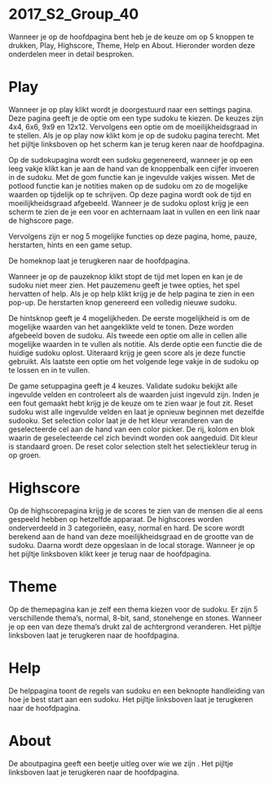 # 2017_S2_Group_40

Wanneer je op de hoofdpagina bent heb je de keuze om op 5 knoppen te drukken, Play, Highscore, Theme, Help en About. 
Hieronder worden deze onderdelen meer in detail besproken.

# Play #
Wanneer je op play klikt wordt je doorgestuurd naar een settings pagina. Deze pagina geeft je de optie om een type sudoku te kiezen.
De keuzes zijn 4x4, 6x6, 9x9 en 12x12. Vervolgens een optie om de moeilijkheidsgraad in te stellen. 
Als je op play now klikt kom je op de sudoku pagina terecht. 
Met het pijltje linksboven op het scherm kan je terug keren naar de hoofdpagina.

Op de sudokupagina wordt een sudoku gegenereerd,
wanneer je op een leeg vakje klikt kan je aan de hand van de knoppenbalk  een cijfer invoeren in de sudoku.
Met de gom functie kan je ingevulde vakjes wissen. 
Met de potlood functie kan je notities maken op de sudoku om zo de mogelijke waarden op tijdelijk op te schrijven.
Op deze pagina wordt ook de tijd en moeilijkheidsgraad afgebeeld.
Wanneer je de sudoku oplost krijg je een scherm te zien de je een voor en achternaam laat in vullen en een link naar de highscore page.

Vervolgens zijn er nog 5 mogelijke functies op deze pagina, home, pauze, herstarten, hints en een game setup.

De homeknop laat je terugkeren naar de hoofdpagina. 

Wanneer je op de pauzeknop klikt stopt de tijd met lopen en kan je de sudoku niet meer zien.
Het pauzemenu geeft je twee opties, het spel hervatten of help. Als je op help klikt krijg je de help pagina te zien in een pop-up.
De herstarten knop genereerd een volledig nieuwe sudoku.

De hintsknop geeft je 4 mogelijkheden. De eerste mogelijkheid is om de mogelijke waarden van het aangeklikte veld te tonen.
Deze worden afgebeeld boven de sudoku. Als tweede een optie om alle in  cellen alle mogelijke waarden in te vullen als notitie.
Als derde optie een functie die de huidige sudoku oplost. Uiteraard krijg je geen score als je deze functie gebruikt.
Als laatste een optie om het volgende lege vakje in de sudoku op te lossen en in te vullen.

De game setuppagina geeft je 4 keuzes. Validate sudoku bekijkt alle ingevulde velden en controleert als de waarden juist ingevuld zijn.
Inden je een fout gemaakt hebt krijg je de keuze om te zien waar je fout zit.
Reset sudoku wist alle ingevulde velden en laat je opnieuw beginnen met dezelfde sudooku.
Set selection color laat je de het kleur veranderen van de geselecteerde cel aan de hand van een color picker.
De rij, kolom en blok waarin de geselecteerde cel zich bevindt worden ook aangeduid. Dit kleur is standaard groen.
De reset color selection stelt het selectiekleur terug in op groen. 

# Highscore #
Op de highscorepagina krijg je de scores te zien van de mensen die al eens gespeeld hebben op hetzelfde apparaat.
De highscores worden onderverdeeld in 3 categorieën, easy, normal en hard.
De score wordt berekend aan de hand van deze moeilijkheidsgraad en de grootte van de sudoku.
Daarna wordt deze opgeslaan in de local storage. Wanneer je op het pijltje linksboven klikt keer je terug naar de hoofdpagina.

# Theme #
Op de themepagina kan je zelf een thema kiezen voor de sudoku.
Er zijn 5 verschillende thema’s, normal, 8-bit, sand, stonehenge en stones.
Wanneer je op een van deze thema’s drukt zal de achtergrond veranderen.
Het pijltje linksboven laat je terugkeren naar de hoofdpagina.

# Help #
De helppagina toont de regels van sudoku en een beknopte handleiding van hoe je best start aan een sudoku.
Het pijltje linksboven laat je terugkeren naar de hoofdpagina.

# About # 
De aboutpagina geeft een beetje uitleg over wie we zijn . Het pijltje linksboven laat je terugkeren naar de hoofdpagina.
